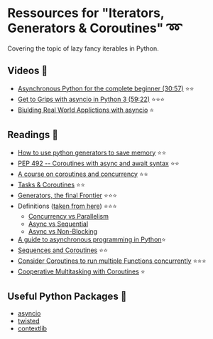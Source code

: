 # Ressources for "Iterators, Generators & Coroutines" :loop:
Covering the topic of lazy fancy iterables in Python.

## Videos :movie_camera:
- [Asynchronous Python for the complete beginner (30:57)](https://www.youtube.com/watch?v=iG6fr81xHKA) :star::star:
- [Get to Grips with asyncio in Python 3 (59:22)](https://youtu.be/M-UcUs7IMIM) :star::star::star:
- [Biulding Real World Applictions with asyncio](https://www.youtube.com/watch?v=Aoh_yoiEtv8) :star:

## Readings :notebook:
- [How to use python generators to save memory](http://letstalkdata.com/2015/05/how-to-use-python-generators-to-save-memory/) :star::star:
- [PEP 492 -- Coroutines with async and await syntax](https://www.python.org/dev/peps/pep-0492/) :star::star:
- [A course on coroutines and concurrency](http://dabeaz.com/coroutines/) :star::star:
- [Tasks & Coroutines](https://docs.python.org/3/library/asyncio-task.html) :star::star:
- [Generators, the final Frontier](http://www.dabeaz.com/finalgenerator/) :star::star::star:
- Definitions ([taken from here](https://youtu.be/M-UcUs7IMIM)) :star::star::star:
  - [Concurrency vs Parallelism](https://github.com/jgoerner/PySchool/blob/master/04-iterators-generators-coroutines/ressources/Concurrency_vs_Parallelism.pdf)
  - [Async vs Sequential](https://github.com/jgoerner/PySchool/blob/master/04-iterators-generators-coroutines/ressources/Async_vs_Sequential.pdf)
  - [Async vs Non-Blocking](https://github.com/jgoerner/PySchool/blob/master/04-iterators-generators-coroutines/ressources/Asyn_vs_Non_Blocking.pdf)
- [A guide to asynchronous programming in Python](https://medium.freecodecamp.org/a-guide-to-asynchronous-programming-in-python-with-asyncio-232e2afa44f6):star:
- [Sequences and Coroutines](http://wla.berkeley.edu/~cs61a/fa11/lectures/streams.html) :star::star:
- [Consider Coroutines to run multiple Functions concurrently](http://www.effectivepython.com/2015/03/10/consider-coroutines-to-run-many-functions-concurrently/) :star::star::star:
- [Cooperative Multitasking with Coroutines](https://pymotw.com/3/asyncio/coroutines.html) :star:


## Useful Python Packages :rocket:
- [asyncio](https://docs.python.org/3/library/asyncio.html)
- [twisted](https://twistedmatrix.com/trac/)
- [contextlib](https://docs.python.org/3/library/contextlib.html)
